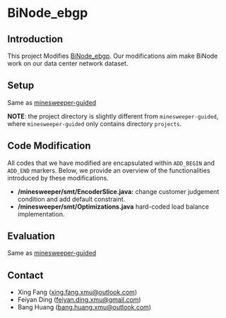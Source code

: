 # BiNode_ebgp

## Introduction
This project Modifies [BiNode_ebgp](https://github.com/xiaozheshao/BiNode/tree/binode_ebgp).
Our modifications aim make BiNode work on our data center network dataset.

## Setup
Same as [minesweeper-guided]()

**NOTE**: the project directory is slightly different from `minesweeper-guided`,
where `minesweeper-guided` only contains directory `projects`.

## Code Modification
All codes that we have modified are encapsulated within `ADD_BEGIN` and `ADD_END` markers.
Below, we provide an overview of the functionalities introduced by these modifications.
- **/minesweeper/smt/EncoderSlice.java:** change customer judgement condition and add default constraint.
- **/minesweeper/smt/Optimizations.java** hard-coded load balance implementation.


## Evaluation
Same as  [minesweeper-guided]()


## Contact
- Xing Fang (xing.fang.xmu@outlook.com)
- Feiyan Ding (feiyan.ding.xmu@gmail.com)
- Bang Huang (bang.huang.xmu@outlook.com)